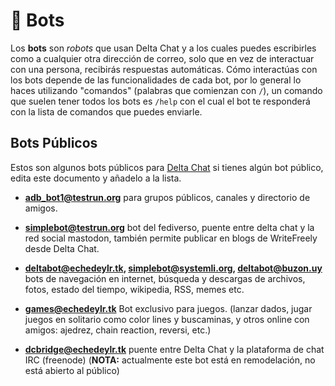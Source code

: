 # 🤖 Bots

Los **bots** son _robots_ que usan Delta Chat y a los cuales puedes escribirles como a cualquier otra dirección de correo, solo que en vez de interactuar con una
persona, recibirás respuestas automáticas. 
Cómo interactúas con los bots depende de las funcionalidades de cada bot, por lo general lo haces utilizando "comandos" (palabras que comienzan con `/`),
un comando que suelen tener todos los bots es `/help` con el cual el bot te responderá con la lista de comandos que puedes enviarle.

## Bots Públicos

Estos son algunos bots públicos para [Delta Chat](https://delta.chat) si tienes algún bot público, edita este documento y añadelo a la lista.

- **adb_bot1@testrun.org** para grupos públicos, canales y directorio de amigos.

- **simplebot@testrun.org** bot del fediverso, puente entre delta chat y la red social mastodon, también permite publicar en blogs de WriteFreely desde Delta Chat.

- **deltabot@echedeylr.tk, simplebot@systemli.org, deltabot@buzon.uy** bots de navegación en internet, búsqueda y descargas de archivos, fotos, estado del tiempo, wikipedia, RSS, memes etc.

- **games@echedeylr.tk**
Bot exclusivo para juegos. (lanzar dados, jugar juegos en solitario como color lines y buscaminas, y otros online con amigos: ajedrez, chain reaction, reversi, etc.)

- **dcbridge@echedeylr.tk**
puente entre Delta Chat y la plataforma de chat IRC (freenode) (**NOTA:** actualmente este bot está en remodelación, no está abierto al público)
